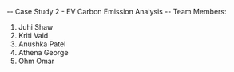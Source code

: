 -- Case Study 2 - EV Carbon Emission Analysis
-- Team Members:
1. Juhi Shaw
2. Kriti Vaid
3. Anushka Patel
4. Athena George
5. Ohm Omar
